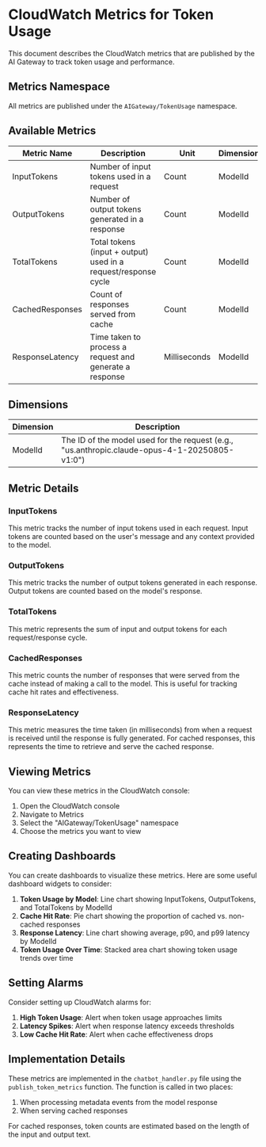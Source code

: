 # CloudWatch Metrics for Token Usage

This document describes the CloudWatch metrics that are published by the AI Gateway to track token usage and performance.

## Metrics Namespace

All metrics are published under the `AIGateway/TokenUsage` namespace.

## Available Metrics

| Metric Name     | Description                                                    | Unit         | Dimensions |
| --------------- | -------------------------------------------------------------- | ------------ | ---------- |
| InputTokens     | Number of input tokens used in a request                       | Count        | ModelId    |
| OutputTokens    | Number of output tokens generated in a response                | Count        | ModelId    |
| TotalTokens     | Total tokens (input + output) used in a request/response cycle | Count        | ModelId    |
| CachedResponses | Count of responses served from cache                           | Count        | ModelId    |
| ResponseLatency | Time taken to process a request and generate a response        | Milliseconds | ModelId    |

## Dimensions

| Dimension | Description                                                                                   |
| --------- | --------------------------------------------------------------------------------------------- |
| ModelId   | The ID of the model used for the request (e.g., "us.anthropic.claude-opus-4-1-20250805-v1:0") |

## Metric Details

### InputTokens

This metric tracks the number of input tokens used in each request. Input tokens are counted based on the user's message and any context provided to the model.

### OutputTokens

This metric tracks the number of output tokens generated in each response. Output tokens are counted based on the model's response.

### TotalTokens

This metric represents the sum of input and output tokens for each request/response cycle.

### CachedResponses

This metric counts the number of responses that were served from the cache instead of making a call to the model. This is useful for tracking cache hit rates and effectiveness.

### ResponseLatency

This metric measures the time taken (in milliseconds) from when a request is received until the response is fully generated. For cached responses, this represents the time to retrieve and serve the cached response.

## Viewing Metrics

You can view these metrics in the CloudWatch console:

1. Open the CloudWatch console
2. Navigate to Metrics
3. Select the "AIGateway/TokenUsage" namespace
4. Choose the metrics you want to view

## Creating Dashboards

You can create dashboards to visualize these metrics. Here are some useful dashboard widgets to consider:

1. **Token Usage by Model**: Line chart showing InputTokens, OutputTokens, and TotalTokens by ModelId
2. **Cache Hit Rate**: Pie chart showing the proportion of cached vs. non-cached responses
3. **Response Latency**: Line chart showing average, p90, and p99 latency by ModelId
4. **Token Usage Over Time**: Stacked area chart showing token usage trends over time

## Setting Alarms

Consider setting up CloudWatch alarms for:

1. **High Token Usage**: Alert when token usage approaches limits
2. **Latency Spikes**: Alert when response latency exceeds thresholds
3. **Low Cache Hit Rate**: Alert when cache effectiveness drops

## Implementation Details

These metrics are implemented in the `chatbot_handler.py` file using the `publish_token_metrics` function. The function is called in two places:

1. When processing metadata events from the model response
2. When serving cached responses

For cached responses, token counts are estimated based on the length of the input and output text.
